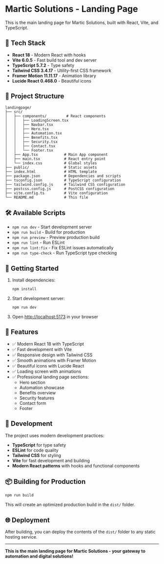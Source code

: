 # Martic Solutions - Landing Page

This is the main landing page for Martic Solutions, built with React, Vite, and TypeScript.

## 🚀 Tech Stack

- **React 18** - Modern React with hooks
- **Vite 6.0.5** - Fast build tool and dev server
- **TypeScript 5.7.2** - Type safety
- **Tailwind CSS 3.4.17** - Utility-first CSS framework
- **Framer Motion 11.11.17** - Animation library
- **Lucide React 0.468.0** - Beautiful icons

## 📁 Project Structure

```
landingpage/
├── src/
│   ├── components/         # React components
│   │   ├── LoadingScreen.tsx
│   │   ├── Navbar.tsx
│   │   ├── Hero.tsx
│   │   ├── Automation.tsx
│   │   ├── Benefits.tsx
│   │   ├── Security.tsx
│   │   ├── Contact.tsx
│   │   └── Footer.tsx
│   ├── App.tsx            # Main App component
│   ├── main.tsx           # React entry point
│   └── index.css          # Global styles
├── public/                # Static assets
├── index.html             # HTML template
├── package.json           # Dependencies and scripts
├── tsconfig.json          # TypeScript configuration
├── tailwind.config.js     # Tailwind CSS configuration
├── postcss.config.js      # PostCSS configuration
├── vite.config.ts         # Vite configuration
└── README.md              # This file
```

## 🛠️ Available Scripts

- `npm run dev` - Start development server
- `npm run build` - Build for production
- `npm run preview` - Preview production build
- `npm run lint` - Run ESLint
- `npm run lint:fix` - Fix ESLint issues automatically
- `npm run type-check` - Run TypeScript type checking

## 🚀 Getting Started

1. Install dependencies:
   ```bash
   npm install
   ```

2. Start development server:
   ```bash
   npm run dev
   ```

3. Open [http://localhost:5173](http://localhost:5173) in your browser

## 📝 Features

- ✅ Modern React 18 with TypeScript
- ✅ Fast development with Vite
- ✅ Responsive design with Tailwind CSS
- ✅ Smooth animations with Framer Motion
- ✅ Beautiful icons with Lucide React
- ✅ Loading screen with animations
- ✅ Professional landing page sections:
  - Hero section
  - Automation showcase
  - Benefits overview
  - Security features
  - Contact form
  - Footer

## 🔧 Development

The project uses modern development practices:

- **TypeScript** for type safety
- **ESLint** for code quality
- **Tailwind CSS** for styling
- **Vite** for fast development and building
- **Modern React patterns** with hooks and functional components

## 📦 Building for Production

```bash
npm run build
```

This will create an optimized production build in the `dist/` folder.

## 🌐 Deployment

After building, you can deploy the contents of the `dist/` folder to any static hosting service.

---

**This is the main landing page for Martic Solutions - your gateway to automation and digital solutions!**
